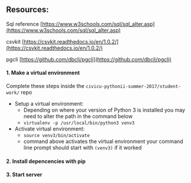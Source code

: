 ## Resources:

Sql reference
[https://www.w3schools.com/sql/sql_alter.asp](https://www.w3schools.com/sql/sql_alter.asp)
 
csvkit
[https://csvkit.readthedocs.io/en/1.0.2/](https://csvkit.readthedocs.io/en/1.0.2/)

pgcli
[https://github.com/dbcli/pgcli](https://github.com/dbcli/pgcli)

#### 1. Make a virtual environment 
Complete these steps inside the ```civicu-pythonii-summer-2017/student-work/``` repo 
- Setup a virtual environment: 
  - Depending on where your version of Python 3 is installed you may need to alter the path in the command below
  - ```virtualenv -p /usr/local/bin/python3 venv3``` 
- Activate virtual environment: 
  - ```source venv3/bin/activate``` 
  - command above activates the virtual environment your command line prompt should start with ```(venv3)``` if it worked
  
#### 2. Install depencencies with pip

  
#### 3. Start server

    









  
